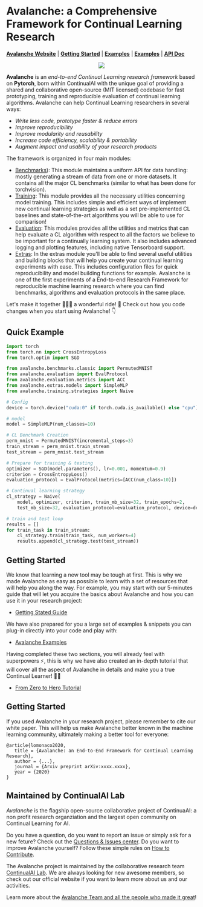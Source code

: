 # Avalanche: a Comprehensive Framework for Continual Learning Research
**[Avalanche Website]()** | **[Getting Started]()** | **[Examples]()** | **[Examples]()** | **[API Doc]()**

<p align="center">
<img src="https://www.dropbox.com/s/90thp7at72sh9tj/avalanche_logo_with_clai.png?raw=1"/>
</p>

**Avalanche** is an *end-to-end Continual Learning research framework* based on **Pytorch**, born within ContinualAI with the unique goal of providing a shared and collaborative 
open-source (MIT licensed) codebase for fast prototyping, training and reproducible evaluation of continual learning algorithms. 
Avalanche can help Continual Learning researchers in several ways:

- *Write less code, prototype faster & reduce errors*
- *Improve reproducibility*
- *Improve modularity and reusability*
- *Increase code efficiency, scalability & portability*
- *Augment impact and usability of your research products*

The framework is organized in four main modules:

- [Benchmarks](avalanche/benchmarks)): This module maintains a uniform API for data handling: mostly generating a stream of data from one or more datasets. It contains all the major CL benchmarks (similar to what has been done for torchvision).
- [Training](avalanche/training): This module provides all the necessary utilities concerning model training. This includes simple and efficient ways of implement new continual learning strategies as well as a set pre-implemented CL baselines and state-of-the-art algorithms you will be able to use for comparison!
- [Evaluation](avalanche/training): This modules provides all the utilities and metrics that can help evaluate a CL algorithm with respect to all the factors we believe to be important for a continually learning system. It also includes advanced logging and plotting features, including native Tensorboard support.
- [Extras](avalanche/extras): In the extras module you'll be able to find several useful utilities and building blocks that will help you create your continual learning experiments with ease. This includes configuration files for quick reproducibility and model building functions for example.
Avalanche is one of the first experiments of a End-to-end Research Framework for reproducible machine learning research where you can find benchmarks, algorithms and evaluation protocols in the same place.

Let's make it together :people_holding_hands: a wonderful ride! :balloon:
Check out how you code changes when you start using Avalanche! :point_down:

Quick Example
----------------

```python
import torch
from torch.nn import CrossEntropyLoss
from torch.optim import SGD

from avalanche.benchmarks.classic import PermutedMNIST
from avalanche.evaluation import EvalProtocol
from avalanche.evaluation.metrics import ACC
from avalanche.extras.models import SimpleMLP
from avalanche.training.strategies import Naive

# Config
device = torch.device("cuda:0" if torch.cuda.is_available() else "cpu")

# model
model = SimpleMLP(num_classes=10)

# CL Benchmark Creation
perm_mnist = PermutedMNIST(incremental_steps=3)
train_stream = perm_mnist.train_stream
test_stream = perm_mnist.test_stream

# Prepare for training & testing
optimizer = SGD(model.parameters(), lr=0.001, momentum=0.9)
criterion = CrossEntropyLoss()
evaluation_protocol = EvalProtocol(metrics=[ACC(num_class=10)])

# Continual learning strategy
cl_strategy = Naive(
    model, optimizer, criterion, train_mb_size=32, train_epochs=2, 
    test_mb_size=32, evaluation_protocol=evaluation_protocol, device=device)

# train and test loop
results = []
for train_task in train_stream:
    cl_strategy.train(train_task, num_workers=4)
    results.append(cl_strategy.test(test_stream))
```

Getting Started
----------------

We know that learning a new tool may be tough at first. This is why we made Avalanche as easy as possible to learn with a set of resources that will help you along the way.
For example, you may start with our 5-minutes guide that will let you acquire the basics about Avalanche and how you can use it in your research project:

- [Getting Stated Guide]()

We have also prepared for you a large set of examples & snippets you can plug-in directly into your code and play with:

- [Avalanche Examples]()

Having completed these two sections, you will already feel with superpowers ⚡, this is why we have also created an in-depth tutorial that will cover all the aspect of Avalanche in 
details and make you a true Continual Learner! :woman_student:

- [From Zero to Hero Tutorial]()


Getting Started
----------------
If you used Avalanche in your research project, please remember to cite our white paper. 
This will help us make Avalanche better known in the machine learning community, ultimately making a better tool for everyone:

```
@article{lomonaco2020,
   title = {Avalanche: an End-to-End Framework for Continual Learning Research},
   author = {...},
   journal = {Arxiv preprint arXiv:xxxx.xxxx},
   year = {2020}
}
```

Maintained by ContinualAI Lab
----------------

*Avalanche* is the flagship open-source collaborative project of ContinuaAI: a non profit research organziation and the largest open community on Continual Learning for AI. 

Do you have a question, do you want to report an issue or simply ask for a new feture? Check out the [Questions & Issues center](). Do you want to improve Avalanche yourself? Follow these simple rules on [How to Contribute]().

The Avalanche project is maintained by the collaborative research team [ContinualAI Lab](). We are always looking for new awesome members, so check out our official website if you want to learn more about us and our activities.

Learn more about the [Avalanche Team and all the people who made it great]()!
